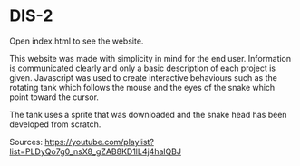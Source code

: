 # DIS-2
Open index.html to see the website.

This website was made with simplicity in mind for the end user. Information is communicated clearly and only a basic description of each project is given.
Javascript was used to create interactive behaviours such as the rotating tank which follows the mouse and the eyes of the snake which point toward the cursor.

The tank uses a sprite that was downloaded and the snake head has been developed from scratch.

Sources: https://youtube.com/playlist?list=PLDyQo7g0_nsX8_gZAB8KD1lL4j4halQBJ
